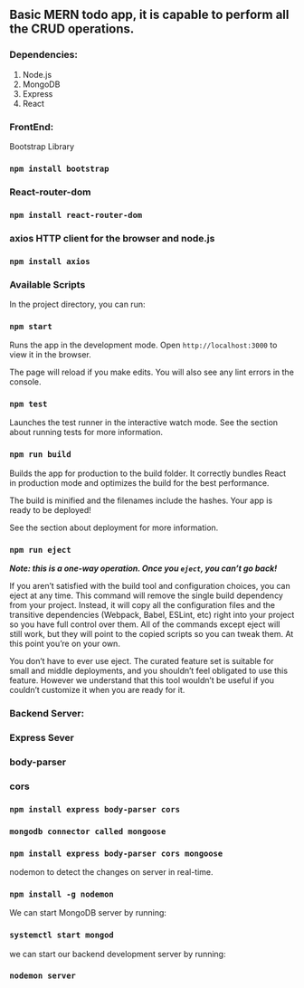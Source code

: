 ## Basic MERN todo app, it is capable to perform all the CRUD operations.

### Dependencies:

1. Node.js
2. MongoDB
3. Express
4. React

### FrontEnd:

Bootstrap Library

### `npm install bootstrap`

### React-router-dom

### `npm install react-router-dom`

### axios HTTP client for the browser and node.js

### `npm install axios`


### Available Scripts

In the project directory, you can run:

### `npm start`

Runs the app in the development mode. Open `http://localhost:3000` to view it in the browser.

The page will reload if you make edits. You will also see any lint errors in the console.

### `npm test`

Launches the test runner in the interactive watch mode. See the section about running tests for more information.

### `npm run build`

Builds the app for production to the build folder. It correctly bundles React in production mode and optimizes the build for the best performance.

The build is minified and the filenames include the hashes. Your app is ready to be deployed!

See the section about deployment for more information.

### `npm run eject`

***Note: this is a one-way operation. Once you `eject`, you can’t go back!***

If you aren’t satisfied with the build tool and configuration choices, you can eject at any time. This command will remove the single build dependency from your project. Instead, it will copy all the configuration files and the transitive dependencies (Webpack, Babel, ESLint, etc) right into your project so you have full control over them. All of the commands except eject will still work, but they will point to the copied scripts so you can tweak them. At this point you’re on your own.

You don’t have to ever use eject. The curated feature set is suitable for small and middle deployments, and you shouldn’t feel obligated to use this feature. However we understand that this tool wouldn’t be useful if you couldn’t customize it when you are ready for it.

### Backend Server:

### Express Sever

### body-parser

### cors

### `npm install express body-parser cors`

### `mongodb connector called mongoose`

### `npm install express body-parser cors mongoose`

nodemon to detect the changes on server in real-time.

### `npm install -g nodemon`

We can start MongoDB server by running:

### `systemctl start mongod`

we can start our backend development server by running:

### `nodemon server`

